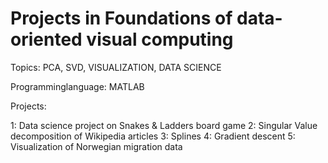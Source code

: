 # Projects in Foundations of data-oriented visual computing

Topics: PCA, SVD, VISUALIZATION, DATA SCIENCE

Programminglanguage: MATLAB

Projects:

1: Data science project on Snakes & Ladders board game
2: Singular Value decomposition of Wikipedia articles
3: Splines
4: Gradient descent
5: Visualization of Norwegian migration data
